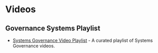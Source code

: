 # Videos

## Governance Systems Playlist
- [Systems Governance Video Playlist](https://www.youtube.com/playlist?list=PL0GGbJaFVdJJlLFvaiIP-NiPdnTEo-4q5) - A curated playlist of Systems Governance videos.
